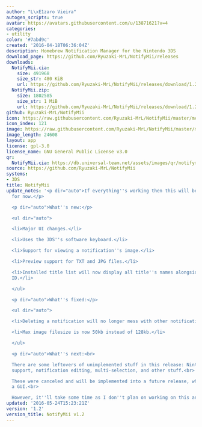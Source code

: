 ```yaml
---
author: "L\xE1zaro Vieira"
autogen_scripts: true
avatar: https://avatars.githubusercontent.com/u/13871621?v=4
categories:
- utility
color: '#7abd9c'
created: '2016-04-18T06:36:04Z'
description: Homebrew Notification Manager for the Nintendo 3DS
download_page: https://github.com/Ryuzaki-MrL/NotifyMii/releases
downloads:
  NotifyMii.cia:
    size: 491968
    size_str: 480 KiB
    url: https://github.com/Ryuzaki-MrL/NotifyMii/releases/download/1.2/NotifyMii.cia
  NotifyMii.zip:
    size: 1802585
    size_str: 1 MiB
    url: https://github.com/Ryuzaki-MrL/NotifyMii/releases/download/1.2/NotifyMii.zip
github: Ryuzaki-MrL/NotifyMii
icon: https://raw.githubusercontent.com/Ryuzaki-MrL/NotifyMii/master/meta/icon.png
icon_index: 121
image: https://raw.githubusercontent.com/Ryuzaki-MrL/NotifyMii/master/meta/banner.png
image_length: 24608
layout: app
license: gpl-3.0
license_name: GNU General Public License v3.0
qr:
  NotifyMii.cia: https://db.universal-team.net/assets/images/qr/notifymii-cia.png
source: https://github.com/Ryuzaki-MrL/NotifyMii
systems:
- 3DS
title: NotifyMii
update_notes: '<p dir="auto">If everything''s working then this will be my last release
  for now.</p>

  <p dir="auto">What''s new:</p>

  <ul dir="auto">

  <li>Major UI changes.</li>

  <li>Uses the 3DS''s software keyboard.</li>

  <li>Support for viewing a notification''s image.</li>

  <li>Preview support for TXT and JPG files.</li>

  <li>Installed title list will now display all title''s names alongside their title
  ID.</li>

  </ul>

  <p dir="auto">What''s fixed:</p>

  <ul dir="auto">

  <li>Deleting a notification will no longer mess with other notifications.</li>

  <li>Max image filesize is now 50kb instead of 128kb.</li>

  </ul>

  <p dir="auto">What''s next:<br>

  There are some leftovers of unimplemented stuff in this release: Nintendo 3DS Camera
  support, notification editing, multi-selection, and other stuff.<br>

  These were canceled and will be implemented into a future release, which will have
  a GUI.<br>

  However, it''ll take some time as I don''t plan on working on this anytime soon.</p>'
updated: '2016-05-24T15:23:21Z'
version: '1.2'
version_title: NotifyMii v1.2
---
```

